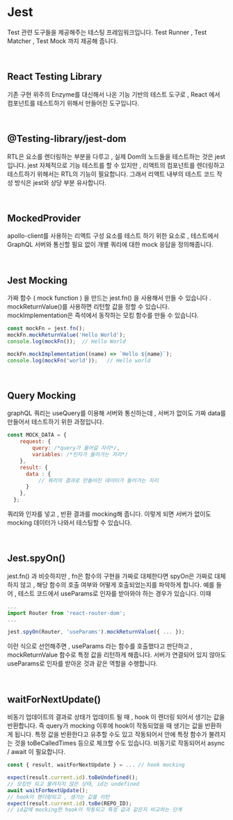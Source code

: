 # Jest

Test 관련 도구들을 제공해주는 테스팅 프레임워크입니다. Test Runner , Test Matcher , Test Mock 까지 제공해 줍니다.

</br>

## React Testing Library 

기존 구현 위주의 Enzyme를 대신해서 나온 기능 기반의 테스트 도구로 , React 에서 컴포넌트를 테스트하기 위해서 만들어진 도구입니다. 

</br>

## @Testing-library/jest-dom

RTL은 요소를 렌더링하는 부분을 다루고 , 실제 Dom의 노드들을 테스트하는 것은 jest 입니다. jest 자체적으로 기능 테스트를 할 수 있지만 , 리액트의 컴포넌트를 렌더링하고 테스트하기 위해서는 RTL의 기능이 필요합니다. 그래서 리액트 내부의 테스트 코드 작성 방식은 jest와 상당 부분 유사합니다.

</br>

## MockedProvider

apollo-client를 사용하는 리액트 구성 요소를 테스트 하기 위한 요소로 , 테스트에서 GraphQL 서버와 통신할 필요 없이 개별 쿼리에 대한 mock 응답을 정의해줍니다. 

</br>

## Jest Mocking

가짜 함수 ( mock function ) 을 만드는 jest.fn() 을 사용해서 만들 수 있습니다 . mockReturnValue()를 사용하면 리턴할 값을 정할 수 있습니다. mockImplementation은 즉석에서 동작하는 모킹 함수를 만들 수 있습니다.

```js
const mockFn = jest.fn();
mockFn.mockReturnValue('Hello World');
console.log(mockFn());  // Hello World

mockFn.mockImplementation((name) => `Hello ${name}`);
console.log(mockFn('world'));   // Hello world
```

</br>

## Query Mocking
graphQL 쿼리는 useQuery를 이용해 서버와 통신하는데 , 서버가 없이도 가짜 data를 만들어서 테스트하기 위한 과정입니다. 

```js
const MOCK_DATA = {
    request: { 
        query: /*query가 들어갈 자리*/, 
        variables: /*인자가 들어가는 자리*/
    },
    result: {
      data : {
          // 쿼리의 결과로 만들어진 데이터가 들어가는 자리
      }
    },
  };
```
쿼리와 인자를 넣고 , 반환 결과를 mocking해 줍니다. 이렇게 되면 서버가 없이도 mocking 데이터가 나와서 테스팅할 수 있습니다.


</br>

## Jest.spyOn()

jest.fn() 과 비슷하지만 , fn은 함수의 구현을 가짜로 대체한다면 spyOn은 가짜로 대체하지 않고 , 해당 함수의 호출 여부와 어떻게 호출되었는지를 파악하게 합니다.
예를 들어 , 테스트 코드에서 useParams로 인자를 받아와야 하는 경우가 있습니다. 이때 

```js
...
import Router from 'react-router-dom';
...

jest.spyOn(Router, 'useParams').mockReturnValue({ ... });
```
이런 식으로 선언해주면 , useParams 라는 함수를 호출했다고 판단하고 , mockReturnValue 함수로 특정 값을 리턴하게 해줍니다. 서버가 연결되어 있지 않아도 useParams로 인자를 받아온 것과 같은 역할을 수행합니다.

</br>

## waitForNextUpdate()
비동기 업데이트의 결과로 상태가 업데이트 될 때 , hook 이 렌더링 되어서 생기는 값을 반환합니다. 즉 query가 mocking 이후에 hook이 작동되었을 때 생기는 값을 반환하게 됩니다. 특정 값을 반환한다고 유추할 수도 있고 작동되어서 안에 특정 함수가 불려지는 것을 toBeCalledTimes 등으로 체크할 수도 있습니다. 비동기로 작동되어서 async / await 이 필요합니다.

```js
const { result, waitForNextUpdate } = ... // hook mocking

expect(result.current.id).toBeUndefined();  
// 모킹만 되고 불려지지 않은 상태, id는 undefined
await waitForNextUpdate();
// hook이 렌더링되고 , 생기는 값을 리턴
expect(result.current.id).toBe(REPO_ID);
// id값에 mocking한 hook이 작동되고 특정 값과 같은지 비교하는 단계
```

</br>





</br>

</br>

</br>

</br>

</br>
